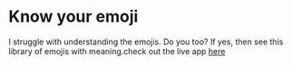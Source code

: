 # Know your emoji

I struggle with understanding the emojis. Do you too? If yes, then see this library of emojis with meaning.check out the live app [here](https://food-recommendation-09.netlify.app/)
